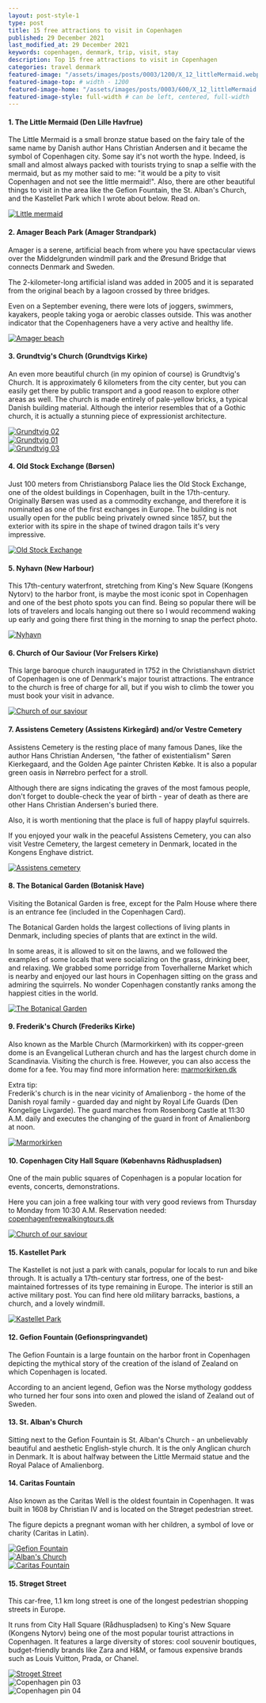 ```yaml
---
layout: post-style-1
type: post
title: 15 free attractions to visit in Copenhagen 
published: 29 December 2021
last_modified_at: 29 December 2021
keywords: copenhagen, denmark, trip, visit, stay
description: Top 15 free attractions to visit in Copenhagen 
categories: travel denmark
featured-image: "/assets/images/posts/0003/1200/X_12_littleMermaid.webp" # full size
featured-image-top: # width - 1200
featured-image-home: "/assets/images/posts/0003/600/X_12_littleMermaid.webp" # width - 600
featured-image-style: full-width # can be left, centered, full-width
---
```

#### 1. The Little Mermaid (Den Lille Havfrue)

The Little Mermaid is a small bronze statue based on the fairy tale of the same name by Danish author Hans Christian Andersen and it became the symbol of Copenhagen city. Some say it's not worth the hype. Indeed, is small and almost always packed with tourists trying to snap a selfie with the mermaid, but as my mother said to me: "it would be a pity to visit Copenhagen and not see the little mermaid!". Also, there are other beautiful things to visit in the area like the Gefion Fountain, the St. Alban's Church, and the Kastellet Park which I wrote about below. Read on.

<!-- full width in article image -->
<div class="col-sm-12 text-center mb-3 mt-3">
    <a href="{{ site.url }}/assets/images/posts/0003/1200/X_12_littleMermaid.webp" data-fslightbox="gallery">
        <picture>
            <source srcset="{{ site.url }}/assets/images/posts/0003/600/X_12_littleMermaid.webp" media="(max-width: 768px)">
            <img src="{{ site.url }}/assets/images/posts/0003/1200/X_12_littleMermaid.webp" loading="lazy" class="img-fluid img-thumbnail" alt="Little mermaid" />
        </picture>
    </a>
</div>

#### 2. Amager Beach Park (Amager Strandpark)

Amager is a serene, artificial beach from where you have spectacular views over the Middelgrunden windmill park and the Øresund Bridge that connects Denmark and Sweden.

The 2-kilometer-long artificial island was added in 2005 and it is separated from the original beach by a lagoon crossed by three bridges.

Even on a September evening, there were lots of joggers, swimmers, kayakers, people taking yoga or aerobic classes outside. This was another indicator that the Copenhageners have a very active and healthy life.

<!-- full width in article image -->
<div class="col-sm-12 text-center mb-3 mt-3">
    <a href="{{ site.url }}/assets/images/posts/0003/1200/X_8_amager.webp" data-fslightbox="gallery">
        <picture>
            <source srcset="{{ site.url }}/assets/images/posts/0003/600/X_8_amager.webp" media="(max-width: 768px)">
            <img src="{{ site.url }}/assets/images/posts/0003/1200/X_8_amager.webp" loading="lazy" class="img-fluid img-thumbnail" alt="Amager beach" />
        </picture>
    </a>
</div>

#### 3. Grundtvig's Church (Grundtvigs Kirke)

An even more beautiful church (in my opinion of course) is Grundtvig's Church. It is approximately 6 kilometers from the city center, but you can easily get there by public transport and a good reason to explore other areas as well. The church is made entirely of pale-yellow bricks, a typical Danish building material. Although the interior resembles that of a Gothic church, it is actually a stunning piece of expressionist architecture.

<!-- gallery -->
<div class="row mb-4">
    <div class="col-xs-12 col-sm-12 col-md-12 col-lg-4 mt-3">
        <a href="{{ site.url }}/assets/images/posts/0003/1200/X_10_gruntvigs_1.webp" data-fslightbox="gallery">
            <picture>
                <source srcset="{{ site.url }}/assets/images/posts/0003/1200/X_10_gruntvigs_1.webp" media="(max-width: 992px)">
                <img src="{{ site.url }}/assets/images/posts/0003/600/X_10_gruntvigs_1.webp" loading="lazy" class="post-gallery-image img-thumbnail" alt="Grundtvig 02" />
            </picture>
        </a>
    </div>
    <div class="col-xs-12 col-sm-12 col-md-12 col-lg-4 mt-3">
        <a href="{{ site.url }}/assets/images/posts/0003/1200/X_10_gruntvigs_2.webp" data-fslightbox="gallery">
            <picture>
                <source srcset="{{ site.url }}/assets/images/posts/0003/1200/X_10_gruntvigs_2.webp" media="(max-width: 992px)">
                <img src="{{ site.url }}/assets/images/posts/0003/600/X_10_gruntvigs_2.webp" loading="lazy" class="post-gallery-image img-thumbnail" alt="Grundtvig 01" />
            </picture>
        </a>
    </div>
    <div class="col-xs-12 col-sm-12 col-md-12 col-lg-4 mt-3">
        <a href="{{ site.url }}/assets/images/posts/0003/1200/X_10_gruntvigs_3.webp" data-fslightbox="gallery">
             <picture>
                <source srcset="{{ site.url }}/assets/images/posts/0003/1200/X_10_gruntvigs_3.webp" media="(max-width: 992px)">
                <img src="{{ site.url }}/assets/images/posts/0003/600/X_10_gruntvigs_3.webp" loading="lazy" class="post-gallery-image img-thumbnail" alt="Grundtvig 03" />
            </picture>
        </a>
    </div>
</div>

#### 4. Old Stock Exchange (Børsen)

Just 100 meters from Christiansborg Palace lies the Old Stock Exchange, one of the oldest buildings in Copenhagen, built in the 17th-century. Originally Børsen was used as a commodity exchange, and therefore it is nominated as one of the first exchanges in Europe. The building is not usually open for the public being privately owned since 1857, but the exterior with its spire in the shape of twined dragon tails it's very impressive.

<!-- full width in article image -->
<div class="col-sm-12 text-center mb-3 mt-3">
    <a href="{{ site.url }}/assets/images/posts/0003/1200/5_Borsen.webp" data-fslightbox="gallery">
        <picture>
            <source srcset="{{ site.url }}/assets/images/posts/0003/600/5_Borsen.webp" media="(max-width: 768px)">
            <img src="{{ site.url }}/assets/images/posts/0003/1200/5_Borsen.webp" loading="lazy" class="img-fluid img-thumbnail" alt="Old Stock Exchange" />
        </picture>
    </a>
</div>

#### 5. Nyhavn (New Harbour)

This 17th-century waterfront, stretching from King's New Square (Kongens Nytorv) to the harbor front, is maybe the most iconic spot in Copenhagen and one of the best photo spots you can find. Being so popular there will be lots of travelers and locals hanging out there so I would recommend waking up early and going there first thing in the morning to snap the perfect photo.

<!-- full width in article image -->
<div class="col-sm-12 text-center mb-3 mt-3">
    <a href="{{ site.url }}/assets/images/posts/0003/1200/X_1_nyhavn.webp" data-fslightbox="gallery">
        <picture>
            <source srcset="{{ site.url }}/assets/images/posts/0003/600/X_1_nyhavn.webp" media="(max-width: 768px)">
            <img src="{{ site.url }}/assets/images/posts/0003/1200/X_1_nyhavn.webp" loading="lazy" class="img-fluid img-thumbnail" alt="Nyhavn" />
        </picture>
    </a>
</div>

#### 6. Church of Our Saviour (Vor Frelsers Kirke)

This large baroque church inaugurated in 1752 in the Christianshavn district of Copenhagen is one of Denmark's major tourist attractions. The entrance to the church is free of charge for all, but if you wish to climb the tower you must book your visit in advance.

<!-- full width in article image -->
<div class="col-sm-12 text-center mb-3 mt-3">
    <a href="{{ site.url }}/assets/images/posts/0003/1200/X_6_churchOfOurSaviour.webp" data-fslightbox="gallery">
        <picture>
            <source srcset="{{ site.url }}/assets/images/posts/0003/600/X_6_churchOfOurSaviour.webp" media="(max-width: 768px)">
            <img src="{{ site.url }}/assets/images/posts/0003/1200/X_6_churchOfOurSaviour.webp" loading="lazy" class="img-fluid img-thumbnail" alt="Church of our saviour" />
        </picture>
    </a>
</div>

#### 7. Assistens Cemetery (Assistens Kirkegård) and/or Vestre Cemetery 

Assistens Cemetery is the resting place of many famous Danes, like the author Hans Christian Andersen, "the father of existentialism" Søren Kierkegaard, and the Golden Age painter Christen Købke. It is also a popular green oasis in Nørrebro perfect for a stroll.

Although there are signs indicating the graves of the most famous people, don't forget to double-check the year of birth - year of death as there are other Hans Christian Andersen's buried there.

Also, it is worth mentioning that the place is full of happy playful squirrels.

If you enjoyed your walk in the peaceful Assistens Cemetery, you can also visit Vestre Cemetery, the largest cemetery in Denmark, located in the Kongens Enghave district.

<!-- full width in article image -->
<div class="col-sm-12 text-center mb-3 mt-3">
    <a href="{{ site.url }}/assets/images/posts/0003/1200/X_7_assistens.webp" data-fslightbox="gallery">
        <picture>
            <source srcset="{{ site.url }}/assets/images/posts/0003/600/X_7_assistens.webp" media="(max-width: 768px)">
            <img src="{{ site.url }}/assets/images/posts/0003/1200/X_7_assistens.webp" loading="lazy" class="img-fluid img-thumbnail" alt="Assistens cemetery" />
        </picture>
    </a>
</div>

#### 8. The Botanical Garden (Botanisk Have)

Visiting the Botanical Garden is free, except for the Palm House where there is an entrance fee (included in the Copenhagen Card).

The Botanical Garden holds the largest collections of living plants in Denmark, including species of plants that are extinct in the wild.

In some areas, it is allowed to sit on the lawns, and we followed the examples of some locals that were socializing on the grass, drinking beer, and relaxing. We grabbed some porridge from Toverhallerne Market which is nearby and enjoyed our last hours in Copenhagen sitting on the grass and admiring the squirrels. No wonder Copenhagen constantly ranks among the happiest cities in the world.

<!-- full width in article image -->
<div class="col-sm-12 text-center mb-3 mt-3">
    <a href="{{ site.url }}/assets/images/posts/0003/1200/11_botanical.webp" data-fslightbox="gallery">
        <picture>
            <source srcset="{{ site.url }}/assets/images/posts/0003/600/11_botanical.webp" media="(max-width: 768px)">
            <img src="{{ site.url }}/assets/images/posts/0003/1200/11_botanical.webp" loading="lazy" class="img-fluid img-thumbnail" alt="The Botanical Garden" />
        </picture>
    </a>
</div>

#### 9. Frederik's Church (Frederiks Kirke)

Also known as the Marble Church (Marmorkirken) with its copper-green dome is an Evangelical Lutheran church and has the largest church dome in Scandinavia. Visiting the church is free. However, you can also access the dome for a fee. You may find more information here: [marmorkirken.dk](https://www.marmorkirken.dk/admission)

Extra tip:  
Frederik's church is in the near vicinity of Amalienborg - the home of the Danish royal family - guarded day and night by Royal Life Guards (Den Kongelige Livgarde). The guard marches from Rosenborg Castle at 11:30 A.M. daily and executes the changing of the guard in front of Amalienborg at noon.

<!-- full width in article image -->
<div class="col-sm-12 text-center mb-3 mt-3">
    <a href="{{ site.url }}/assets/images/posts/0003/1200/X_9_frederik.webp" data-fslightbox="gallery">
        <picture>
            <source srcset="{{ site.url }}/assets/images/posts/0003/600/X_9_frederik.webp" media="(max-width: 768px)">
            <img src="{{ site.url }}/assets/images/posts/0003/1200/X_9_frederik.webp" loading="lazy" class="img-fluid img-thumbnail" alt="Marmorkirken" />
        </picture>
    </a>
</div>

#### 10. Copenhagen City Hall Square (Københavns Rådhuspladsen)

One of the main public squares of Copenhagen is a popular location for events, concerts, demonstrations.

Here you can join a free walking tour with very good reviews from Thursday to Monday from 10:30 A.M. Reservation needed: [copenhagenfreewalkingtours.dk](http://www.copenhagenfreewalkingtours.dk/)

<!-- full width in article image -->
<div class="col-sm-12 text-center mb-3 mt-3">
    <a href="{{ site.url }}/assets/images/posts/0003/1200/Copenhagen-City-Hall-Square.webp" data-fslightbox="gallery">
        <picture>
            <source srcset="{{ site.url }}/assets/images/posts/0003/600/Copenhagen-City-Hall-Square.webp" media="(max-width: 768px)">
            <img src="{{ site.url }}/assets/images/posts/0003/1200/Copenhagen-City-Hall-Square.webp" loading="lazy" class="img-fluid img-thumbnail" alt="Church of our saviour" />
        </picture>
    </a>
</div>

#### 15. Kastellet Park

The Kastellet is not just a park with canals, popular for locals to run and bike through. It is actually a 17th-century star fortress, one of the best-maintained fortresses of its type remaining in Europe. The interior is still an active military post. You can find here old military barracks, bastions, a church, and a lovely windmill.

<!-- full width in article image -->
<div class="col-sm-12 text-center mb-3 mt-3">
    <a href="{{ site.url }}/assets/images/posts/0003/1200/X_15_kastellet.webp" data-fslightbox="gallery">
        <picture>
            <source srcset="{{ site.url }}/assets/images/posts/0003/600/X_15_kastellet.webp" media="(max-width: 768px)">
            <img src="{{ site.url }}/assets/images/posts/0003/1200/X_15_kastellet.webp" loading="lazy" class="img-fluid img-thumbnail" alt="Kastellet Park" />
        </picture>
    </a>
</div>

#### 12. Gefion Fountain (Gefionspringvandet)

The Gefion Fountain is a large fountain on the harbor front in Copenhagen depicting the mythical story of the creation of the island of Zealand on which Copenhagen is located. 

According to an ancient legend, Gefion was the Norse mythology goddess who turned her four sons into oxen and plowed the island of Zealand out of Sweden.

#### 13. St. Alban's Church

Sitting next to the Gefion Fountain is St. Alban's Church - an unbelievably beautiful and aesthetic English-style church. It is the only Anglican church in Denmark. It is about halfway between the Little Mermaid statue and the Royal Palace of Amalienborg. 

#### 14. Caritas Fountain

Also known as the Caritas Well is the oldest fountain in Copenhagen. It was built in 1608 by Christian IV and is located on the Strøget pedestrian street.

The figure depicts a pregnant woman with her children, a symbol of love or charity (Caritas in Latin).

<!-- gallery -->
<div class="row mb-4">
    <div class="col-xs-12 col-sm-12 col-md-4 col-lg-4 mt-3">
        <a href="{{ site.url }}/assets/images/posts/0003/1200/13_Gefion.webp" data-fslightbox="gallery">
            <picture>
                <source srcset="{{ site.url }}/assets/images/posts/0003/600/13_Gefion.webp" media="(max-width: 768px)">
                <img src="{{ site.url }}/assets/images/posts/0003/1200/13_Gefion.webp" loading="lazy" class="post-gallery-image-4-5 img-thumbnail" alt="Gefion Fountain" />
            </picture>
        </a>
    </div>
    <div class="col-xs-12 col-sm-12 col-md-4 col-lg-4 mt-3">
        <a href="{{ site.url }}/assets/images/posts/0003/1200/14_1_AlbansChurch.webp" data-fslightbox="gallery">
            <picture>
                <source srcset="{{ site.url }}/assets/images/posts/0003/600/14_1_AlbansChurch.webp" media="(max-width: 768px)">
                <img src="{{ site.url }}/assets/images/posts/0003/1200/14_1_AlbansChurch.webp" loading="lazy" class="post-gallery-image-4-5 img-thumbnail" alt="Alban's Church" />
            </picture>
        </a>
    </div>
    <div class="col-xs-12 col-sm-12 col-md-4 col-lg-4 mt-3">
        <a href="{{ site.url }}/assets/images/posts/0003/1200/X_3_caritas.webp" data-fslightbox="gallery">
            <picture>
                <source srcset="{{ site.url }}/assets/images/posts/0003/600/X_3_caritas.webp" media="(max-width: 768px)">
                <img src="{{ site.url }}/assets/images/posts/0003/1200/X_3_caritas.webp" loading="lazy" class="post-gallery-image-4-5 img-thumbnail" alt="Caritas Fountain" />
            </picture>
        </a>
    </div>
</div>

#### 15. Strøget Street

This car-free, 1.1 km long street is one of the longest pedestrian shopping streets in Europe. 

It runs from City Hall Square (Rådhuspladsen) to King's New Square (Kongens Nytorv) being one of the most popular tourist attractions in Copenhagen. It features a large diversity of stores: cool souvenir boutiques, budget-friendly brands like Zara and H&M, or famous expensive brands such as Louis Vuitton, Prada, or Chanel. 

<!-- full width in article image -->
<div class="col-sm-12 text-center mb-3 mt-3">
    <a href="{{ site.url }}/assets/images/posts/0003/1200/2_1_Stroget.webp" data-fslightbox="gallery">
        <picture>
            <source srcset="{{ site.url }}/assets/images/posts/0003/600/2_1_Stroget.webp" media="(max-width: 768px)">
            <img src="{{ site.url }}/assets/images/posts/0003/1200/2_1_Stroget.webp" loading="lazy" class="img-fluid img-thumbnail" alt="Stroget Street" />
        </picture>
    </a>
</div>

<div class="row mb-4">
    <div class="col-sm-6 text-center mb-3 mt-3">
        <img 
            src="{{ site.url }}/assets/images/posts/0003/1200/pin3.webp" 
            class="img-fluid img-thumbnail" alt="Copenhagen pin 03" loading="lazy"
        />
    </div>
    <div class="col-sm-6 text-center mb-3 mt-3">
        <img 
            src="{{ site.url }}/assets/images/posts/0003/1200/pin4.webp"
            class="img-fluid img-thumbnail" alt="Copenhagen pin 04" loading="lazy"
        />
    </div>
</div>